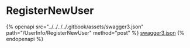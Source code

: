 # RegisterNewUser

{% openapi src="../../../../.gitbook/assets/swagger3.json" path="/UserInfo/RegisterNewUser" method="post" %}
[swagger3.json](../../../../.gitbook/assets/swagger3.json)
{% endopenapi %}
